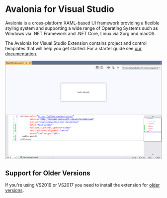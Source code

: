 ﻿ # Avalonia for Visual Studio
Avalonia is a cross-platform XAML-based UI framework providing a flexible styling system and supporting a wide range of Operating Systems such as Windows via .NET Framework and .NET Core, Linux via Xorg and macOS.

The Avalonia for Visual Studio Extension contains project and control templates that will help you get started. For a starter guide see [our documentation](https://docs.avaloniaui.net/docs/getting-started).

![](../image__1.png)

## Support for Older Versions
If you're using VS2019 or VS2017 you need to install the extension for [older versions](https://marketplace.visualstudio.com/items?itemName=AvaloniaTeam.AvaloniaforVisualStudio).

